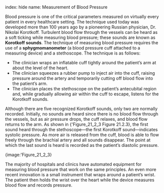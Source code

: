 index: hide
name: Measurement of Blood Pressure

Blood pressure is one of the critical parameters measured on virtually every patient in every healthcare setting. The technique used today was developed more than 100 years ago by a pioneering Russian physician, Dr. Nikolai Korotkoff. Turbulent blood flow through the vessels can be heard as a soft ticking while measuring blood pressure; these sounds are known as  **Korotkoff sounds**. The technique of measuring blood pressure requires the use of a  **sphygmomanometer** (a blood pressure cuff attached to a measuring device) and a stethoscope. The technique is as follows:

  * The clinician wraps an inflatable cuff tightly around the patient’s arm at about the level of the heart.
  * The clinician squeezes a rubber pump to inject air into the cuff, raising pressure around the artery and temporarily cutting off blood flow into the patient’s arm.
  * The clinician places the stethoscope on the patient’s antecubital region and, while gradually allowing air within the cuff to escape, listens for the Korotkoff sounds.

Although there are five recognized Korotkoff sounds, only two are normally recorded. Initially, no sounds are heard since there is no blood flow through the vessels, but as air pressure drops, the cuff relaxes, and blood flow returns to the arm. As shown in {'Figure_21_2_3 Figure 21.2.3}, the first sound heard through the stethoscope—the first Korotkoff sound—indicates systolic pressure. As more air is released from the cuff, blood is able to flow freely through the brachial artery and all sounds disappear. The point at which the last sound is heard is recorded as the patient’s diastolic pressure.


{image:'Figure_21_2_3}
        

The majority of hospitals and clinics have automated equipment for measuring blood pressure that work on the same principles. An even more recent innovation is a small instrument that wraps around a patient’s wrist. The patient then holds the wrist over the heart while the device measures blood flow and records pressure.
